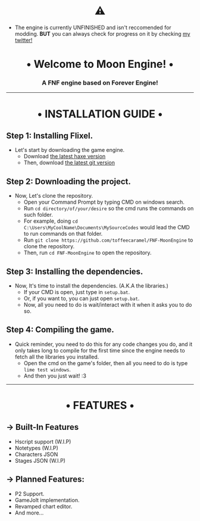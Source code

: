 <h1 align="center">⚠️</h1>

* The engine is currently UNFINISHED and isn't reccomended for modding. **BUT** you can always check for progress on it by checking [my twitter!](https://x.com/toffee_caramel_)

<h1 align="center">• Welcome to Moon Engine! • </h1>
<h3 align="center">A FNF engine based on Forever Engine!</h3>

----------------------------------------------

<h1 align="center">• INSTALLATION GUIDE • </h1>

## Step 1: Installing Flixel.
* Let's start by downloading the game engine.
    - Download [the latest haxe version](https://haxe.org)
    - Then, download [the latest git version](https://www.git-scm.com)

## Step 2: Downloading the project.
* Now, Let's clone the repository.
    - Open your Command Prompt by typing CMD on windows search.
    - Run `cd directory/of/your/desire` so the cmd runs the commands on such folder.
    - For example, doing `cd C:\Users\MyCoolName\Documents\MySourceCodes` would lead the CMD to run commands on that folder.
    - Run `git clone https://github.com/toffeecaramel/FNF-MoonEngine` to clone the repository.
    - Then, run `cd FNF-MoonEngine` to open the repository.

## Step 3: Installing the dependencies.
* Now, It's time to install the dependencies. (A.K.A the libraries.)
    - If your CMD is open, just type in `setup.bat`.
    - Or, if you want to, you can just open `setup.bat`.
    - Now, all you need to do is wait/interact with it when it asks you to do so.

## Step 4: Compiling the game.
* Quick reminder, you need to do this for any code changes you do, and it only takes long to compile for the first time since the engine needs to fetch all the libraries you installed.
    - Open the cmd on the game's folder, then all you need to do is type `lime test windows`.
    - And then you just wait! :3

----------------------------------------------

<h1 align="center">• FEATURES • </h1>

## -> Built-In Features
* Hscript support (W.I.P)
* Notetypes (W.I.P)
* Characters JSON
* Stages JSON (W.I.P)

## -> Planned Features:
* P2 Support.
* GameJolt implementation.
* Revamped chart editor.
* And more...
